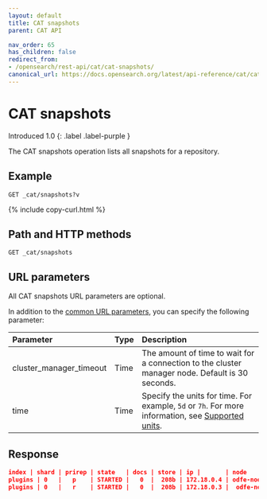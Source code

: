 ```yaml
---
layout: default
title: CAT snapshots
parent: CAT API

nav_order: 65
has_children: false
redirect_from:
- /opensearch/rest-api/cat/cat-snapshots/
canonical_url: https://docs.opensearch.org/latest/api-reference/cat/cat-snapshots/
---
```


# CAT snapshots
Introduced 1.0
{: .label .label-purple }

The CAT snapshots operation lists all snapshots for a repository.

## Example

```
GET _cat/snapshots?v
```
{% include copy-curl.html %}

## Path and HTTP methods

```
GET _cat/snapshots
```

## URL parameters

All CAT snapshots URL parameters are optional.

In addition to the [common URL parameters]({{site.url}}{{site.baseurl}}/api-reference/cat/index), you can specify the following parameter:

Parameter | Type | Description
:--- | :--- | :---
cluster_manager_timeout | Time | The amount of time to wait for a connection to the cluster manager node. Default is 30 seconds.
time | Time | Specify the units for time. For example, `5d` or `7h`. For more information, see [Supported units]({{site.url}}{{site.baseurl}}/opensearch/units/).


## Response

```json
index | shard | prirep | state   | docs | store | ip |       | node
plugins | 0   |   p    | STARTED |   0  |  208b | 172.18.0.4 | odfe-node1
plugins | 0   |   r    | STARTED |   0  |  208b | 172.18.0.3 |  odfe-node2          
```
